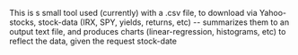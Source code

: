 This is s small tool used (currently) with a .csv file, to download via Yahoo-stocks, stock-data (IRX, SPY, yields, returns, etc) -- summarizes them to an output text file, and produces charts (linear-regression, histograms, etc) to reflect the data, given the request stock-date
